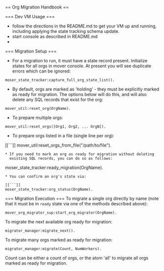 == Org Migration Handbook ==

=== Dev VM Usage ===
* follow the directions in the README.md to get your VM
  up and running, including applying the state tracking schema update.
* start console as described in README.md
*

=== Migration Setup ===
* For a migration to run, it must have a state record present.
  Initialize states for all orgs in mover console.  At present you will
  see duplicate errors which can be ignored:

```
moser_state_tracker:capture_full_org_state_list().
```

* By default, orgs are marked as 'holding' - they must be explicitly
marked as ready for migration. The options below will do this, and will also
  delete any SQL records that exist for the org:

```
mover_util:reset_org(OrgName).

```
* To prepare multiple orgs:

```
mover_util:reset_orgs([Org1, Org2, ... OrgN]).
```
* To prepare orgs listed in a file (single line per org):

[[```]]
mover_util:reset_orgs_from_file("/path/to/file").
```
* If you need to mark an org as ready for migration without deleting
  existing SQL records, you can do so as follows:

```
moser_state_tracker:ready_migration(OrgName).
```
* You can confirm an org's state via:

[[```]]
moser_state_tracker:org_status(OrgName).
```

=== Migration Execution ===
To migrate a single org directly by name (note that it must be in
`ready` state via one of the methods described above):

```
mover_org_migrator_sup:start_org_migrator(OrgName).
```

To migrate the next available org ready for migration:

```
migrator_manager:migrate_next().
```

To migrate many orgs marked as ready for migration:

```
migrator_manager:migrate(Count, NumWorkers).
```

Count can be either a count of orgs, or the atom 'all' to migrate all
orgs marked as ready for migration.

